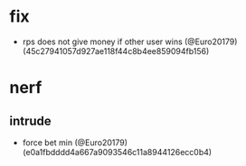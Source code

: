 # fix

* rps does not give money if other user wins (@Euro20179) (45c27941057d927ae118f44c8b4ee859094fb156)


# nerf

## intrude

* force bet min (@Euro20179) (e0a1fbdddd4a667a9093546c11a8944126ecc0b4)


